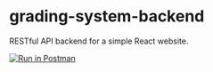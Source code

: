 # grading-system-backend

RESTful API backend for a simple React website.

[![Run in Postman](https://run.pstmn.io/button.svg)](https://app.getpostman.com/run-collection/ac9e6c677cb6a034990a?action=collection%2Fimport)